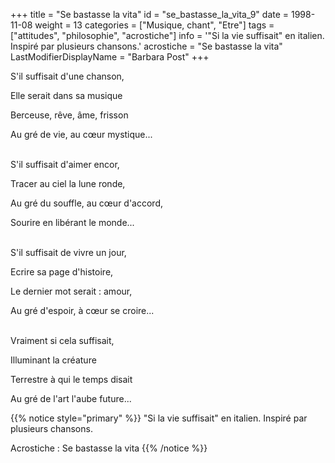 +++
title = "Se bastasse la vita"
id = "se_bastasse_la_vita_9"
date = 1998-11-08
weight = 13
categories = ["Musique, chant", "Etre"]
tags = ["attitudes", "philosophie", "acrostiche"]
info = '"Si la vie suffisait" en italien. Inspiré par plusieurs chansons.'
acrostiche = "Se bastasse la vita"
LastModifierDisplayName = "Barbara Post"
+++

S'il suffisait d'une chanson,

Elle serait dans sa musique

Berceuse, rêve, âme, frisson

Au gré de vie, au cœur mystique...

 \
S'il suffisait d'aimer encor,

Tracer au ciel la lune ronde,

Au gré du souffle, au cœur d'accord,

Sourire en libérant le monde...

 \
S'il suffisait de vivre un jour,

Ecrire sa page d'histoire,

Le dernier mot serait : amour,

Au gré d'espoir, à cœur se croire...

 \
Vraiment si cela suffisait,

Illuminant la créature

Terrestre à qui le temps disait

Au gré de l'art l'aube future...

{{% notice style="primary" %}}
\"Si la vie suffisait\" en italien. Inspiré par plusieurs chansons.

Acrostiche : Se bastasse la vita
{{% /notice %}}
